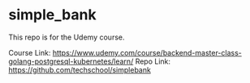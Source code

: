 # simple_bank
This repo is for the Udemy course.

Course Link: https://www.udemy.com/course/backend-master-class-golang-postgresql-kubernetes/learn/
Repo Link: https://github.com/techschool/simplebank

